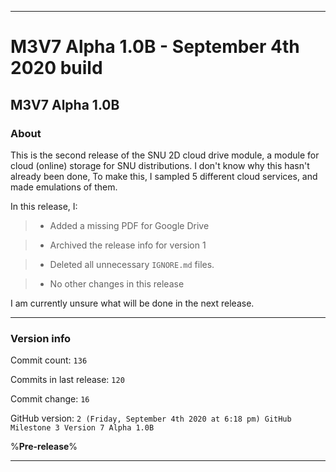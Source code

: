 
***

# M3V7 Alpha 1.0B - September 4th 2020 build

## M3V7 Alpha 1.0B

### About

This is the second release of the SNU 2D cloud drive module, a module for cloud (online) storage for SNU distributions. I don't know why this hasn't already been done,
To make this, I sampled 5 different cloud services, and made emulations of them.

In this release, I:

> * Added a missing PDF for Google Drive

> * Archived the release info for version 1

> * Deleted all unnecessary `IGNORE.md` files.

> * No other changes in this release

I am currently unsure what will be done in the next release.

***

### Version info

Commit count: `136`

Commits in last release: `120`

Commit change: `16`

GitHub version: `2 (Friday, September 4th 2020 at 6:18 pm) GitHub Milestone 3 Version 7 Alpha 1.0B`

%**Pre-release**%

***
